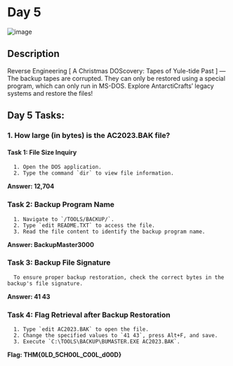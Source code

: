 # Day 5
![image](https://github.com/W4W1R3/Advent-Of-Cyber-2023-Walkthroughs/assets/57982315/8bdb8a7c-f3dd-4c66-9686-597f9b727428)

## Description

Reverse Engineering [ A Christmas DOScovery: Tapes of Yule-tide Past ] — The backup tapes are corrupted. 
They can only be restored using a special program, which can only run in MS-DOS. Explore AntarctiCrafts’ legacy systems and restore the files!

## Day 5 Tasks:

### 1. How large (in bytes) is the AC2023.BAK file?

#### Task 1: File Size Inquiry

      1. Open the DOS application.
      2. Type the command `dir` to view file information.
   
**Answer: 12,704**

### Task 2: Backup Program Name

      1. Navigate to `/TOOLS/BACKUP/`.
      2. Type `edit README.TXT` to access the file.
      3. Read the file content to identify the backup program name.

**Answer: BackupMaster3000**

### Task 3: Backup File Signature

      To ensure proper backup restoration, check the correct bytes in the backup's file signature.

**Answer: 41 43**

### Task 4: Flag Retrieval after Backup Restoration

      1. Type `edit AC2023.BAK` to open the file.
      2. Change the specified values to `41 43`, press Alt+F, and save.
      3. Execute `C:\TOOLS\BACKUP\BUMASTER.EXE AC2023.BAK`.

**Flag: THM{0LD_5CH00L_C00L_d00D}**

